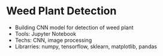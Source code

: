 # Weed Plant Detection
- Building CNN model for detection of weed plant
- Tools: Jupyter Notebook
- Techs: CNN, image processing
- Librarries: numpy, tensorflow, sklearn, matplotlib, pandas